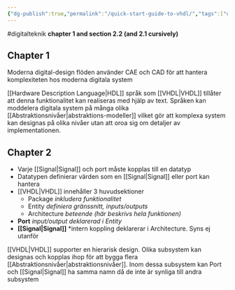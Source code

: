 ```yaml
---
{"dg-publish":true,"permalink":"/quick-start-guide-to-vhdl/","tags":["digitalteknik"]}
---
```


#digitalteknik 
**chapter 1 and section 2.2 (and 2.1 cursively)** 

## Chapter 1 
Moderna digital-design flöden använder CAE och CAD för att hantera komplexiteten hos moderna digitala system 

[[Hardware Description Language\|HDL]] språk som [[VHDL\|VHDL]] tillåter att denna funktionalitet kan realiseras med hjälp av text. Språken kan moddelera digitala system på många olika [[Abstraktionsnivåer\|abstraktions-modeller]]  vilket gör att komplexa system kan designas på olika nivåer utan att oroa sig om detaljer av implementationen. 

## Chapter 2 
- Varje [[Signal\|Signal]] och port måste kopplas till en datatyp 
- Datatypen definierar värden som en [[Signal\|Signal]] eller port kan hantera
- [[VHDL\|VHDL]] innehåller 3 huvudsektioner 
	- Package _inkludera funktionalitet_ 
	- Entity _definiera gränssnitt, inputs/outputs_ 
	- Architecture _beteende (här beskrivs hela funktionen)_ 
- **Port** _input/output deklarerad i Entity_ 
-  **[[Signal\|Signal]]** *intern koppling deklarerar i Architecture. Syns ej utanför 

[[VHDL\|VHDL]] supporter en hierarisk design. Olika subsystem kan designas och kopplas ihop för att bygga flera [[Abstraktionsnivåer\|abstraktionsnivåer]]. Inom dessa subsystem kan Port och [[Signal\|Signal]] ha samma namn då de inte är synliga till andra subsystem